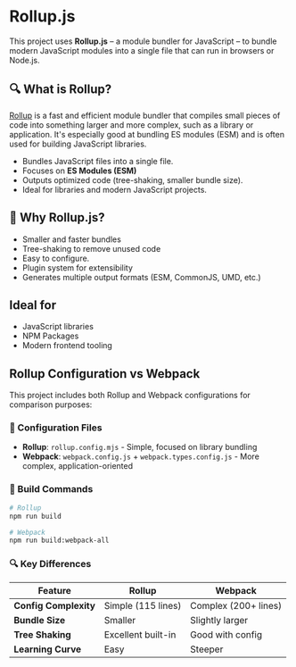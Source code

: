 # Rollup.js

This project uses **Rollup.js** – a module bundler for JavaScript – to bundle modern JavaScript modules into a single file that can run in browsers or Node.js.

## 🔍 What is Rollup?

[Rollup](https://rollupjs.org/) is a fast and efficient module bundler that compiles small pieces of code into something larger and more complex, such as a library or application. It's especially good at bundling ES modules (ESM) and is often used for building JavaScript libraries.

- Bundles JavaScript files into a single file.
- Focuses on **ES Modules (ESM)**
- Outputs optimized code (tree-shaking, smaller bundle size).
- Ideal for libraries and modern JavaScript projects.

## 🚀 Why Rollup.js?

- Smaller and faster bundles
- Tree-shaking to remove unused code
- Easy to configure.
- Plugin system for extensibility
- Generates multiple output formats (ESM, CommonJS, UMD, etc.)

## Ideal for

- JavaScript libraries
- NPM Packages
- Modern frontend tooling

## Rollup Configuration vs Webpack

This project includes both Rollup and Webpack configurations for comparison purposes:

### 📁 Configuration Files
- **Rollup**: `rollup.config.mjs` - Simple, focused on library bundling
- **Webpack**: `webpack.config.js` + `webpack.types.config.js` - More complex, application-oriented


### 🚀 Build Commands
```bash
# Rollup
npm run build

# Webpack
npm run build:webpack-all
```


### 🔍 Key Differences
| Feature | Rollup | Webpack |
|---------|--------|---------|
| **Config Complexity** | Simple (115 lines) | Complex (200+ lines) |
| **Bundle Size** | Smaller | Slightly larger |
| **Tree Shaking** | Excellent built-in | Good with config |
| **Learning Curve** | Easy | Steeper |



